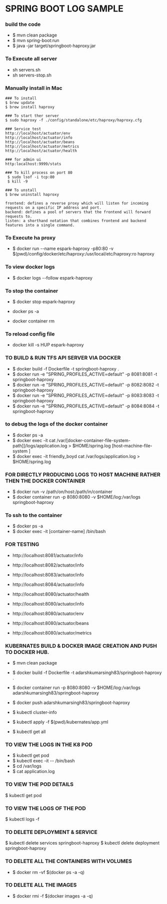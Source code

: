 # SPRING BOOT LOG SAMPLE

### build the code 
* $ mvn clean package 
* $ mvn spring-boot:run
* $ java -jar target/springboot-haproxy.jar

### To Execute all server 
* sh servers.sh 
* sh servers-stop.sh 


### Manually install in Mac 
````
### To install
$ brew update 
$ brew install haproxy

### To start ther server  
$ sudo haproxy -f ./config/standalone/etc/haproxy/haproxy.cfg

### Service test 
http://localhost/actuator/env
http://localhost/actuator/info
http://localhost/actuator/beans
http://localhost/actuator/metrics
http://localhost/actuator/health

### for admin ui 
http:localhost:9999/stats

### To kill process on port 80 
 $ sudo lsof -i tcp:80
 $ kill -9 

### To unstall 
$ brew uninstall haproxy  

````

````
frontend: defines a reverse proxy which will listen for incoming requests on a specific IP address and port.
backend: defines a pool of servers that the frontend will forward requests to.
listen: a shorthand notation that combines frontend and backend features into a single command.

````


### To Execute ha proxy 
* $ docker run --name espark-haproxy -p80:80 -v $(pwd)/config/docker/etc/haproxy:/usr/local/etc/haproxy:ro haproxy

### To view docker logs 
* $ docker logs --follow  espark-haproxy

### To stop the container 
* $  docker stop  espark-haproxy

* docker ps -a 
* docker container rm <continerid>

### To reload config file 
* docker kill -s HUP espark-haproxy


### TO BUILD & RUN TFS API SERVER VIA DOCKER
* $ docker build -f Dockerfile -t springboot-haproxy .
* $ docker run -e "SPRING_PROFILES_ACTIVE=default" -p 8081:8081 -t springboot-haproxy
* $ docker run -e "SPRING_PROFILES_ACTIVE=default" -p 8082:8082 -t springboot-haproxy
* $ docker run -e "SPRING_PROFILES_ACTIVE=default" -p 8083:8083 -t springboot-haproxy
* $ docker run -e "SPRING_PROFILES_ACTIVE=default" -p 8084:8084 -t springboot-haproxy

### to debug the logs of the docker container 
* $ docker ps -a
* $ docker exec -it <docker-container-name> cat /var/[docker-container-file-system-path]]/logs/application.log > $HOME/spring.log [host-machine-file-system ]
* $ docker exec -it friendly_boyd cat /var/logs/application.log > $HOME/spring.log


### FOR DIRECTLY PRODUCING LOGS TO HOST MACHINE RATHER THEN THE DOCKER CONTAINER 
* $ docker run -v /path/on/host:/path/in/container 
* $ docker container run  -p 8080:8080  -v $HOME/log:/var/logs springboot-haproxy

### To ssh to the container 
* $ docker ps -a 
* $ docker exec -it [container-name] /bin/bash


### FOR TESTING 
* http://localhost:8081/actuator/info
* http://localhost:8082/actuator/info
* http://localhost:8083/actuator/info
* http://localhost:8084/actuator/info

* http://localhost:8080/actuator/health
* http://localhost:8080/actuator/info
* http://localhost:8080/actuator/env
* http://localhost:8080/actuator/beans
* http://localhost:8080/actuator/metrics


### KUBERNATES BUILD & DOCKER IMAGE CREATION AND PUSH TO DOCKER HUB.
* $ mvn clean package 
* $ docker build -f Dockerfile -t adarshkumarsingh83/springboot-haproxy .
* $ docker container run  -p 8080:8080  -v $HOME/log:/var/logs adarshkumarsingh83/springboot-haproxy
* $ docker push adarshkumarsingh83/springboot-haproxy

* $ kubectl cluster-info
* $ kubectl apply -f $(pwd)/kubernates/app.yml
* $ kubectl get all

### TO VIEW THE LOGS IN THE K8 POD 
* $ kubectl get pod 
* $ kubectl exec -it <pod-name> -- /bin/bash
* $ cd /var/logs
* $ cat application.log


### TO VIEW THE POD DETAILS
$ kubectl get pod

### TO VIEW THE LOGS OF THE POD
$ kubectl logs <pod-name> -f


### TO DELETE DEPLOYMENT & SERVICE 
$ kubectl delete services springboot-haproxy
$ kubectl delete deployment springboot-haproxy


### TO DELETE ALL THE CONTAINERS WITH VOLUMES
* $ docker rm -vf $(docker ps -a -q)
### TO DELETE ALL THE IMAGES
* $ docker rmi -f $(docker images -a -q)





